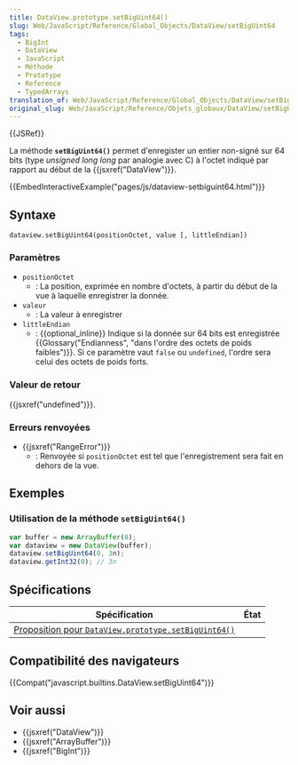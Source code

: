 ```yaml
---
title: DataView.prototype.setBigUint64()
slug: Web/JavaScript/Reference/Global_Objects/DataView/setBigUint64
tags:
  - BigInt
  - DataView
  - JavaScript
  - Méthode
  - Prototype
  - Reference
  - TypedArrays
translation_of: Web/JavaScript/Reference/Global_Objects/DataView/setBigUint64
original_slug: Web/JavaScript/Reference/Objets_globaux/DataView/setBigUint64
---
```

{{JSRef}}

La méthode **`setBigUint64()`** permet d'enregister un entier non-signé sur 64 bits (type _unsigned long long_ par analogie avec C) à l'octet indiqué par rapport au début de la {{jsxref("DataView")}}.

{{EmbedInteractiveExample("pages/js/dataview-setbiguint64.html")}}

## Syntaxe

    dataview.setBigUint64(positionOctet, value [, littleEndian])

### Paramètres

- `positionOctet`
  - : La position, exprimée en nombre d'octets, à partir du début de la vue à laquelle enregistrer la donnée.
- `valeur`
  - : La valeur à enregistrer
- `littleEndian`
  - : {{optional_inline}} Indique si la donnée sur 64 bits est enregistrée {{Glossary("Endianness", "dans l'ordre des octets de poids faibles")}}. Si ce paramètre vaut `false` ou `undefined`, l'ordre sera celui des octets de poids forts.

### Valeur de retour

{{jsxref("undefined")}}.

### Erreurs renvoyées

- {{jsxref("RangeError")}}
  - : Renvoyée si `positionOctet` est tel que l'enregistrement sera fait en dehors de la vue.

## Exemples

### Utilisation de la méthode `setBigUint64()`

```js
var buffer = new ArrayBuffer(8);
var dataview = new DataView(buffer);
dataview.setBigUint64(0, 3n);
dataview.getInt32(0); // 3n
```

## Spécifications

| Spécification                                                                                                                       | État |
| ----------------------------------------------------------------------------------------------------------------------------------- | ---- |
| [Proposition pour `DataView.prototype.setBigUint64()`](https://tc39.github.io/proposal-bigint/#sec-dataview.prototype.setBigUint64) |      |

## Compatibilité des navigateurs

{{Compat("javascript.builtins.DataView.setBigUint64")}}

## Voir aussi

- {{jsxref("DataView")}}
- {{jsxref("ArrayBuffer")}}
- {{jsxref("BigInt")}}

